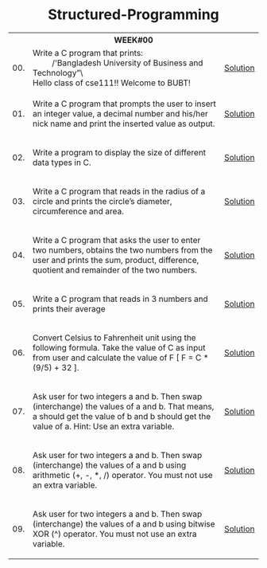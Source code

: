 <h1 align="center"> Structured-Programming </h1>

<table>

  <tr>
    <th colspan="3", style="text-align: center"><b>WEEK#00</b></th>
  </tr>
  
  <tr>
    <td>00.</td>
    <td> Write a C program that prints: <br>
    <!---  --->
      &nbsp&nbsp&nbsp&nbsp&nbsp&nbsp&nbsp&nbsp /'Bangladesh University of Business and Technology”\ <br>
      Hello class of cse111!! Welcome to BUBT!  
     </td>
     <td><a href="" target="_blank">Solution</a></td>
  </tr>
  
  <tr>
    <td>01.</td>
    <td>
      <p>Write a C program that prompts the user to insert an integer value, a decimal number and his/her nick name and print the inserted value as output.</p>
    </td>
    <td><a href="" target="_blank">Solution</a></td>
  </tr>
  
  <tr>
    <td>02.</td>
    <td>
      <p>Write a program to display the size of different data types in C.</p>
    </td>
    <td><a href="" target="_blank">Solution</a></td>
  </tr>
  
  <tr>
    <td>03.</td>
    <td>
      <p>Write a C program that reads in the radius of a circle and prints the circle’s diameter, circumference and area.</p>
    </td>
    <td><a href="" target="_blank">Solution</a></td>
  </tr>
  
  <tr>
    <td>04.</td>
    <td>
      <p>Write a C program that asks the user to enter two numbers, obtains the two numbers from the user and prints the sum, product, difference, quotient and remainder of the two numbers.</p>
    </td>
    <td><a href="" target="_blank">Solution</a></td>
  </tr>
  
  <tr>
    <td>05.</td>
    <td>
      <p>Write a C program that reads in 3 numbers and prints their average</p>
    </td>
    <td><a href="" target="_blank">Solution</a></td>
  </tr>
  
  <tr>
    <td>06.</td>
    <td>
      <p>Convert Celsius to Fahrenheit unit using the following formula. Take the value of C as input from user and calculate the value of F [ F = C * (9/5) + 32 ].</p>
    </td>
    <td><a href="" target="_blank">Solution</a></td>
  </tr>
  
  <tr>
    <td>07.</td>
    <td>
      <p>Ask user for two integers a and b. Then swap (interchange) the values of a and b. That means, a should get the value of b and b should get the value of a. Hint: Use an extra variable.</p>
    </td>
    <td><a href="" target="_blank">Solution</a></td>
  </tr>
  
  
  <tr>
    <td>08.</td>
    <td>
      <p>Ask user for two integers a and b. Then swap (interchange) the values of a and b using arithmetic (+, -, *, /) operator. You must not use an extra variable.</p>
    </td>
    <td><a href="" target="_blank">Solution</a></td>
  </tr>
  
  
  <tr>
    <td>09.</td>
    <td>
      <p>Ask user for two integers a and b. Then swap (interchange) the values of a and b using bitwise XOR (^) operator. You must not use an extra variable.</p>
    </td>
    <td><a href="" target="_blank">Solution</a></td>
  </tr>
  
  
  <!---  
  <tr>
    <td>02.</td>
    <td>
      <p></p>
    </td>
    <td><a href="" target="_blank">Solution</a></td>
  </tr>
  --->
  
</table>
